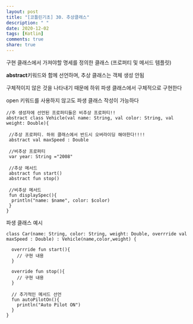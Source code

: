 ```yaml
---
layout: post
title: "[코틀린기초] 30. 추상클래스"
description: " "
date: 2020-12-02
tags: [Kotlin]
comments: true
share: true
---  
```


  
  구현 클래스에서 가져야할 명세를 정의한 클래스 (프로퍼티 및 메서드 템플릿)
  
  **abstract**키워드와 함께 선언하며, 추상 클래스는 객체 생성 안됨
  
  구체적이지 않은 것을 나타내기 때문에 하위 파생 클래스에서 구체적으로 구현한다
  
  open 키워드를 사용하지 않고도 파생 클래스 작성이 가능하다
  
  ```
  //주 생성자에 선언된 프로퍼티들은 비추상 프로퍼티!!
  abstract class Vehicle(val name: String, val color: String, val weight: Double){
    
   //추상 프로퍼티. 하위 클래스에서 반드시 오버라이딩 해야한다!!!!
   abstract val maxSpeed : Double
   
   //비추상 프로퍼티
   var year: String ="2008"
   
   //추상 메서드
   abstract fun start()
   abstract fun stop()
   
   //비추상 메서드
   fun displaySpec(){
    println("name: $name", color: $color)
   }
  }
  ```
  
  파생 클래스 예시
  
  ```
  class Car(name: String, color: String, weight: Double, overrride val maxSpeed : Double) : Vehicle(name,color,weight) {
    
    overrride fun start(){
      // 구현 내용
    }
    
    override fun stop(){
      // 구현 내용
    }
    
    // 추가적인 메서드 선언
    fun autoPilotOn(){
      println("Auto Pilot ON")
    }
  }
  ```
  

